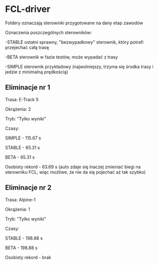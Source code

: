 # FCL-driver

Foldery oznaczają sterowniki przygotowane na dany etap zawodów

Oznaczenia poszczególnych sterowników:

-STABLE ostatni sprawny, "bezwypadkowy" sterownik, który potrafi przejechać całą trasę

-BETA sterownik w fazie testów, może wypadać z trasy

-SIMPLE sterownik przykładowy (najwolniejszy, trzyma się środka trasy i jedzie z minimalną prędkością)

## Eliminacje nr 1

Trasa: E-Track 5

Okrążenia: 2

Tryb: "Tylko wyniki"

Czasy:

SIMPLE - 115.67 s

STABLE - 65.31 s

BETA - 65.31 s

Osobisty rekord - 63.69 s (auto zdaje się inaczej zmieniać biegi na sterowniku FCL, więc możliwe, że nie da się pojechać aż tak szybko)

## Eliminacje nr 2

Trasa: Alpine-1

Okrążenia: 1

Tryb: "Tylko wyniki"

Czasy:

STABLE - 198.88 s

BETA - 198.88 s

Osobisty rekord - brak
